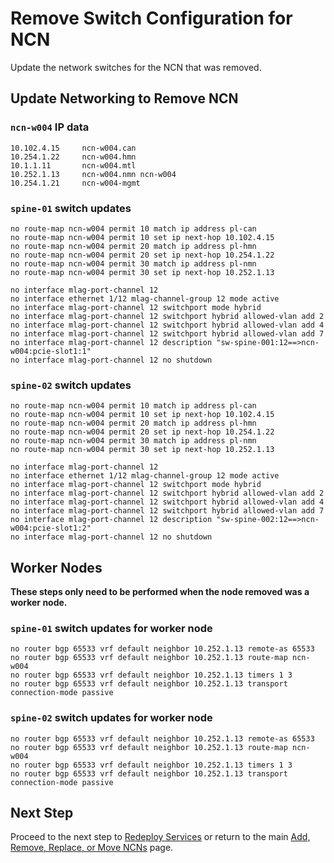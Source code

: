 # Remove Switch Configuration for NCN

Update the network switches for the NCN that was removed.

## Update Networking to Remove NCN

### `ncn-w004` IP data

```text
10.102.4.15     ncn-w004.can
10.254.1.22     ncn-w004.hmn
10.1.1.11       ncn-w004.mtl
10.252.1.13     ncn-w004.nmn ncn-w004
10.254.1.21     ncn-w004-mgmt
```

### `spine-01` switch updates

```text
no route-map ncn-w004 permit 10 match ip address pl-can
no route-map ncn-w004 permit 10 set ip next-hop 10.102.4.15
no route-map ncn-w004 permit 20 match ip address pl-hmn
no route-map ncn-w004 permit 20 set ip next-hop 10.254.1.22
no route-map ncn-w004 permit 30 match ip address pl-nmn
no route-map ncn-w004 permit 30 set ip next-hop 10.252.1.13

no interface mlag-port-channel 12
no interface ethernet 1/12 mlag-channel-group 12 mode active
no interface mlag-port-channel 12 switchport mode hybrid
no interface mlag-port-channel 12 switchport hybrid allowed-vlan add 2
no interface mlag-port-channel 12 switchport hybrid allowed-vlan add 4
no interface mlag-port-channel 12 switchport hybrid allowed-vlan add 7
no interface mlag-port-channel 12 description "sw-spine-001:12==>ncn-w004:pcie-slot1:1"
no interface mlag-port-channel 12 no shutdown
```

### `spine-02` switch updates

```text
no route-map ncn-w004 permit 10 match ip address pl-can
no route-map ncn-w004 permit 10 set ip next-hop 10.102.4.15
no route-map ncn-w004 permit 20 match ip address pl-hmn
no route-map ncn-w004 permit 20 set ip next-hop 10.254.1.22
no route-map ncn-w004 permit 30 match ip address pl-nmn
no route-map ncn-w004 permit 30 set ip next-hop 10.252.1.13

no interface mlag-port-channel 12
no interface ethernet 1/12 mlag-channel-group 12 mode active
no interface mlag-port-channel 12 switchport mode hybrid
no interface mlag-port-channel 12 switchport hybrid allowed-vlan add 2
no interface mlag-port-channel 12 switchport hybrid allowed-vlan add 4
no interface mlag-port-channel 12 switchport hybrid allowed-vlan add 7
no interface mlag-port-channel 12 description "sw-spine-002:12==>ncn-w004:pcie-slot1:2"
no interface mlag-port-channel 12 no shutdown
```

## Worker Nodes

**These steps only need to be performed when the node removed was a worker node.**

### `spine-01` switch updates for worker node

```text
no router bgp 65533 vrf default neighbor 10.252.1.13 remote-as 65533
no router bgp 65533 vrf default neighbor 10.252.1.13 route-map ncn-w004
no router bgp 65533 vrf default neighbor 10.252.1.13 timers 1 3
no router bgp 65533 vrf default neighbor 10.252.1.13 transport connection-mode passive
```

### `spine-02` switch updates for worker node

```text
no router bgp 65533 vrf default neighbor 10.252.1.13 remote-as 65533
no router bgp 65533 vrf default neighbor 10.252.1.13 route-map ncn-w004
no router bgp 65533 vrf default neighbor 10.252.1.13 timers 1 3
no router bgp 65533 vrf default neighbor 10.252.1.13 transport connection-mode passive
```

## Next Step

Proceed to the next step to [Redeploy Services](Redeploy_Services.md) or return to the main [Add, Remove, Replace, or Move NCNs](Add_Remove_Replace_NCNs.md) page.
